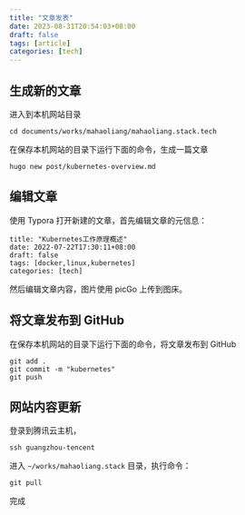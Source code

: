 ```yaml
---
title: "文章发表"
date: 2023-08-31T20:54:03+08:00
draft: false
tags: [article]
categories: [tech]
---
```


## 生成新的文章

进入到本机网站目录

```
cd documents/works/mahaoliang/mahaoliang.stack.tech
```

在保存本机网站的目录下运行下面的命令，生成一篇文章

```
hugo new post/kubernetes-overview.md
```

## 编辑文章

使用 Typora 打开新建的文章，首先编辑文章的元信息：

```
title: "Kubernetes工作原理概述"
date: 2022-07-22T17:30:11+08:00
draft: false
tags: [docker,linux,kubernetes]
categories: [tech]
```

然后编辑文章内容，图片使用 picGo 上传到图床。

## 将文章发布到 GitHub

在保存本机网站的目录下运行下面的命令，将文章发布到 GitHub

```
git add .
git commit -m "kubernetes"
git push
```

## 网站内容更新

登录到腾讯云主机，

```
ssh guangzhou-tencent
```

进入 `~/works/mahaoliang.stack` 目录，执行命令：

```
git pull
```

完成

